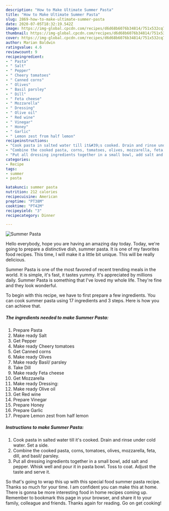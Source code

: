 ```yaml
---
description: "How to Make Ultimate Summer Pasta"
title: "How to Make Ultimate Summer Pasta"
slug: 2869-how-to-make-ultimate-summer-pasta
date: 2020-07-05T18:32:19.542Z
image: https://img-global.cpcdn.com/recipes/d6d68b6076b34814/751x532cq70/summer-pasta-recipe-main-photo.jpg
thumbnail: https://img-global.cpcdn.com/recipes/d6d68b6076b34814/751x532cq70/summer-pasta-recipe-main-photo.jpg
cover: https://img-global.cpcdn.com/recipes/d6d68b6076b34814/751x532cq70/summer-pasta-recipe-main-photo.jpg
author: Marian Baldwin
ratingvalue: 4.6
reviewcount: 9
recipeingredient:
- " Pasta"
- " Salt"
- " Pepper"
- " Cheery tomatoes"
- " Canned corns"
- " Olives"
- " Basil parsley"
- " Dill"
- " Feta cheese"
- " Mozzarella"
- " Dressing"
- " Olive oil"
- " Red wine"
- " Vinegar"
- " Honey"
- " Garlic"
- " Lemon zest from half lemon"
recipeinstructions:
- "Cook pasta in salted water till it&#39;s cooked. Drain and rinse under cold water. Set a side."
- "Combine the cooked pasta, corns, tomatoes, olives, mozzarella, feta, dill, and basil/ parsley."
- "Put all dressing ingredients together in a small bowl, add salt and pepper. Whisk well and pour it in pasta bowl. Toss to coat. Adjust the taste and serve it."
categories:
- Recipe
tags:
- summer
- pasta

katakunci: summer pasta 
nutrition: 212 calories
recipecuisine: American
preptime: "PT38M"
cooktime: "PT42M"
recipeyield: "3"
recipecategory: Dinner

---
```



![Summer Pasta](https://img-global.cpcdn.com/recipes/d6d68b6076b34814/751x532cq70/summer-pasta-recipe-main-photo.jpg)

Hello everybody, hope you are having an amazing day today. Today, we're going to prepare a distinctive dish, summer pasta. It is one of my favorites food recipes. This time, I will make it a little bit unique. This will be really delicious.



Summer Pasta is one of the most favored of recent trending meals in the world. It is simple, it's fast, it tastes yummy. It's appreciated by millions daily. Summer Pasta is something that I've loved my whole life. They're fine and they look wonderful.


To begin with this recipe, we have to first prepare a few ingredients. You can cook summer pasta using 17 ingredients and 3 steps. Here is how you can achieve that.

<!--inarticleads1-->

##### The ingredients needed to make Summer Pasta:

1. Prepare  Pasta
1. Make ready  Salt
1. Get  Pepper
1. Make ready  Cheery tomatoes
1. Get  Canned corns
1. Make ready  Olives
1. Make ready  Basil/ parsley
1. Take  Dill
1. Make ready  Feta cheese
1. Get  Mozzarella
1. Make ready  Dressing:
1. Make ready  Olive oil
1. Get  Red wine
1. Prepare  Vinegar
1. Prepare  Honey
1. Prepare  Garlic
1. Prepare  Lemon zest from half lemon




<!--inarticleads2-->

##### Instructions to make Summer Pasta:

1. Cook pasta in salted water till it&#39;s cooked. Drain and rinse under cold water. Set a side.
1. Combine the cooked pasta, corns, tomatoes, olives, mozzarella, feta, dill, and basil/ parsley.
1. Put all dressing ingredients together in a small bowl, add salt and pepper. Whisk well and pour it in pasta bowl. Toss to coat. Adjust the taste and serve it.




So that's going to wrap this up with this special food summer pasta recipe. Thanks so much for your time. I am confident you can make this at home. There is gonna be more interesting food in home recipes coming up. Remember to bookmark this page in your browser, and share it to your family, colleague and friends. Thanks again for reading. Go on get cooking!
